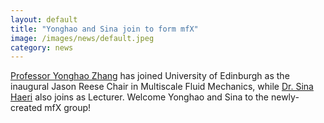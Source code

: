 ```yaml
---
layout: default
title: "Yonghao and Sina join to form mfX"
image: /images/news/default.jpeg
category: news
---
```


[Professor Yonghao Zhang] has joined University of Edinburgh as the inaugural Jason Reese Chair in Multiscale Fluid Mechanics, while [Dr. Sina Haeri] also joins as Lecturer. Welcome Yonghao and Sina to the newly-created mfX group!

[Professor Yonghao Zhang]: /team/yonghao-zhang
[Dr. Sina Haeri]: /team/sina-haeri